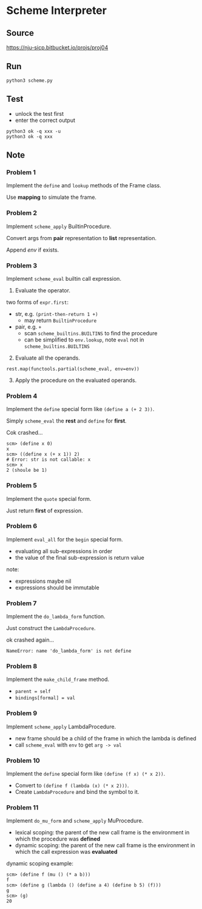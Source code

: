 # Scheme Interpreter

## Source

https://nju-sicp.bitbucket.io/projs/proj04

## Run

```commandline
python3 scheme.py
```

## Test

- unlock the test first
- enter the correct output

```commandline
python3 ok -q xxx -u
python3 ok -q xxx
```

## Note

### Problem 1

Implement the `define` and `lookup` methods of the Frame class.

Use **mapping** to simulate the frame.

### Problem 2

Implement `scheme_apply` BuiltinProcedure.

Convert args from **pair** representation to **list** representation.

Append *env* if exists.

### Problem 3

Implement `scheme_eval` builtin call expression.

1. Evaluate the operator.

two forms of `expr.first`:

- str, e.g. `(print-then-return 1 +)`
  - may return `BuiltinProcedure`
- pair, e.g. `+`
  - scan `scheme_builtins.BUILTINS` to find the procedure
  - can be simplified to `env.lookup`, note `eval` not in `scheme_builtins.BUILTINS`

2. Evaluate all the operands.

`rest.map(functools.partial(scheme_eval, env=env))`

3. Apply the procedure on the evaluated operands.

### Problem 4

Implement the `define` special form like `(define a (+ 2 3))`.

Simply `scheme_eval` the **rest** and `define` for **first**.

Cok crashed...

```
scm> (define x 0)
x
scm> ((define x (+ x 1)) 2)
# Error: str is not callable: x
scm> x
2 (shoule be 1)
```

### Problem 5

Implement the `quote` special form.

Just return **first** of expression.

### Problem 6

Implement `eval_all` for the `begin` special form.

- evaluating all sub-expressions in order
- the value of the final sub-expression is return value

note:

- expressions maybe nil
- expressions should be immutable

### Problem 7

Implement the `do_lambda_form` function.

Just construct the `LambdaProcedure`.

ok crashed again...

```
NameError: name 'do_lambda_form' is not define
```

### Problem 8

Implement the `make_child_frame` method.

- `parent = self`
- `bindings[formal] = val`

### Problem 9

Implement `scheme_apply` LambdaProcedure.

- new frame should be a child of the frame in which the lambda is defined
- call `scheme_eval` with `env` to get `arg -> val`

### Problem 10

Implement the `define` special form like `(define (f x) (* x 2))`.

- Convert to `(define f (lambda (x) (* x 2)))`. 
- Create `LambdaProcedure` and bind the symbol to it.

### Problem 11

Implement `do_mu_form` and `scheme_apply` MuProcedure.

- lexical scoping: the parent of the new call frame is the environment in which the procedure was **defined**
- dynamic scoping: the parent of the new call frame is the environment in which the call expression was **evaluated**

dynamic scoping example:

```
scm> (define f (mu () (* a b)))
f
scm> (define g (lambda () (define a 4) (define b 5) (f)))
g
scm> (g)
20
```
